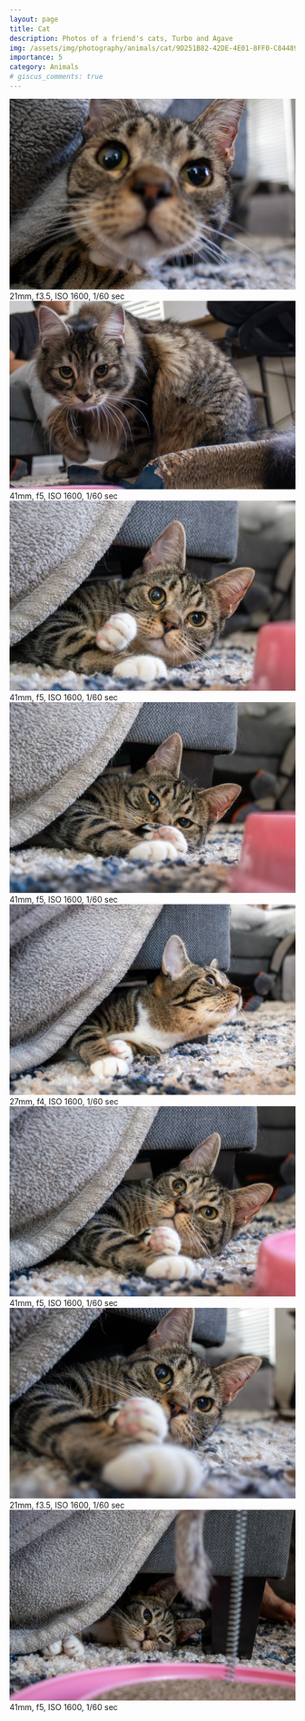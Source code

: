 ```yaml
---
layout: page
title: Cat
description: Photos of a friend's cats, Turbo and Agave
img: /assets/img/photography/animals/cat/9D251B82-42DE-4E01-8FF0-C844893F1539_1_105_c.jpeg
importance: 5
category: Animals
# giscus_comments: true
---
```


<div class="text-center">
  <img src="/assets/img/photography/animals/cat/97DAE3A8-2C3B-4CCE-BD28-B693C8A3BEC4_1_105_c.jpeg" class="mx-auto d-block img-fluid rounded z-depth-1" alt="Centered Image">
</div>
<div class="caption">
    21mm, f3.5, ISO 1600, 1/60 sec
</div>

<div class="text-center">
  <img src="/assets/img/photography/animals/cat/6833F99C-F375-4DC5-BC42-E6E87A95164F_1_105_c.jpeg" class="mx-auto d-block img-fluid rounded z-depth-1" alt="Centered Image">
</div>
<div class="caption">
    41mm, f5, ISO 1600, 1/60 sec
</div>

<div class="text-center">
  <img src="/assets/img/photography/animals/cat/9D251B82-42DE-4E01-8FF0-C844893F1539_1_105_c.jpeg" class="mx-auto d-block img-fluid rounded z-depth-1" alt="Centered Image">
</div>
<div class="caption">
    41mm, f5, ISO 1600, 1/60 sec
</div>

<div class="text-center">
  <img src="/assets/img/photography/animals/cat/5E299D1C-2042-40CB-9DB9-027DA86EA2A7_1_105_c.jpeg" class="mx-auto d-block img-fluid rounded z-depth-1" alt="Centered Image">
</div>
<div class="caption">
    41mm, f5, ISO 1600, 1/60 sec
</div>

<div class="text-center">
  <img src="/assets/img/photography/animals/cat/7131EE48-5E70-4265-B7C8-381B4F68ADA6_1_105_c.jpeg" class="mx-auto d-block img-fluid rounded z-depth-1" alt="Centered Image">
</div>
<div class="caption">
    27mm, f4, ISO 1600, 1/60 sec
</div>

<div class="text-center">
  <img src="/assets/img/photography/animals/cat/35198143-C600-4E55-AEA1-DA3A6060CEE1_1_105_c.jpeg" class="mx-auto d-block img-fluid rounded z-depth-1" alt="Centered Image">
</div>
<div class="caption">
    41mm, f5, ISO 1600, 1/60 sec
</div>

<div class="text-center">
  <img src="/assets/img/photography/animals/cat/68328C82-B89B-439A-96FE-0406C7A17EAE_1_105_c.jpeg" class="mx-auto d-block img-fluid rounded z-depth-1" alt="Centered Image">
</div>
<div class="caption">
    21mm, f3.5, ISO 1600, 1/60 sec
</div>

<div class="text-center">
  <img src="/assets/img/photography/animals/cat/A42FE307-822A-4151-BEE2-986E1EA006DB_1_105_c.jpeg" class="mx-auto d-block img-fluid rounded z-depth-1" alt="Centered Image">
</div>
<div class="caption">
    41mm, f5, ISO 1600, 1/60 sec
</div>